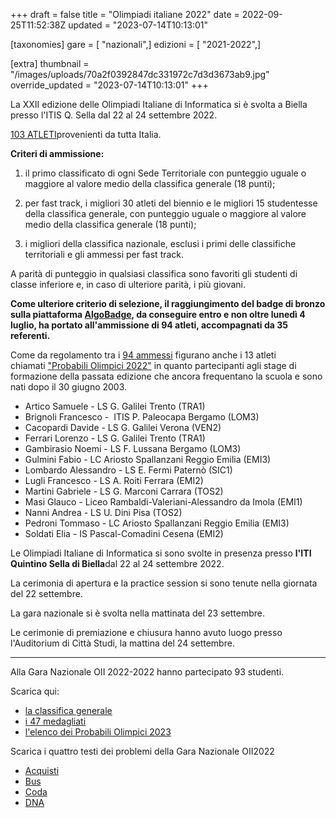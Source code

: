 +++
draft = false
title = "Olimpiadi italiane 2022"
date = 2022-09-25T11:52:38Z
updated = "2023-07-14T10:13:01"

[taxonomies]
gare = [ "nazionali",]
edizioni = [ "2021-2022",]

[extra]
thumbnail = "/images/uploads/70a2f0392847dc331972c7d3d3673ab9.jpg"
override_updated = "2023-07-14T10:13:01"
+++

La XXII edizione delle Olimpiadi Italiane di Informatica si è svolta a Biella presso l'ITIS Q. Sella dal 22 al 24 settembre 2022.

<!-- more -->

[103 ATLETI](/oldsite/201/ammessi-nazionale2022.xlsx)provenienti da tutta Italia.

**Criteri di ammissione:**

1. il primo classificato di ogni Sede Territoriale con punteggio uguale o maggiore al valore medio della classifica generale (18 punti);

2. per fast track, i migliori 30 atleti del biennio e le migliori 15 studentesse della classifica generale, con punteggio uguale o maggiore al valore medio della classifica generale (18 punti);

3. i migliori della classifica nazionale, esclusi i primi delle classifiche territoriali e gli ammessi per fast track.

A parità di punteggio in qualsiasi classifica sono favoriti gli studenti di classe inferiore e, in caso di ulteriore parità, i più giovani.

**Come ulteriore criterio di selezione, il raggiungimento del badge di bronzo sulla piattaforma [AlgoBadge](https://algobadge.olinfo.it), da conseguire entro e non oltre lunedì 4 luglio, ha portato all'ammissione di 94 atleti, accompagnati da 35 referenti.**

Come da regolamento tra i [94 ammessi](/oldsite/201/elenco_94_ammessi_sito.xlsx) figurano anche i 13 atleti chiamati ["Probabili Olimpici 2022"](@/probabili-olimpici-2022.md) in quanto partecipanti agli stage di formazione della passata edizione che ancora frequentano la scuola e sono nati dopo il 30 giugno 2003.

- Artico Samuele - LS G. Galilei Trento (TRA1)
- Brignoli Francesco -  ITIS P. Paleocapa Bergamo (LOM3)
- Cacopardi Davide - LS G. Galilei Verona (VEN2)
- Ferrari Lorenzo - LS G. Galilei Trento (TRA1)
- Gambirasio Noemi - LS F. Lussana Bergamo (LOM3)
- Gulmini Fabio - LC Ariosto Spallanzani Reggio Emilia (EMI3)
- Lombardo Alessandro - LS E. Fermi Paternò (SIC1)
- Lugli Francesco - LS A. Roiti Ferrara (EMI2)
- Martini Gabriele - LS G. Marconi Carrara (TOS2)
- Masi Glauco - Liceo Rambaldi-Valeriani-Alessandro da Imola (EMI1)
- Nanni Andrea - LS U. Dini Pisa (TOS2)
- Pedroni Tommaso - LC Ariosto Spallanzani Reggio Emilia (EMI3)
- Soldati Elia - IS Pascal-Comadini Cesena (EMI2)

Le Olimpiadi Italiane di Informatica si sono svolte in presenza presso **l'ITI Quintino Sella di Biella**dal 22 al 24 settembre 2022.

La cerimonia di apertura e la practice session si sono tenute nella giornata del 22 settembre.

La gara nazionale si è svolta nella mattinata del 23 settembre.

Le cerimonie di premiazione e chiusura hanno avuto luogo presso l'Auditorium di Città Studi, la mattina del 24 settembre.

---

Alla Gara Nazionale OII 2022-2022 hanno partecipato 93 studenti.

Scarica qui:

- [la classifica generale](/oldsite/201/Pubblicazione_Classifica_Nazionale_23_settembre_2022.xlsx)
- [i 47 medagliati](/oldsite/201/Classifica_Nazionale_23_settembre_2022_47_Megagliati.xlsx)
- [l'elenco dei Probabili Olimpici 2023](/oldsite/201/PO2023.xlsx)

Scarica i quattro testi dei problemi della Gara Nazionale OII2022

- [Acquisti](/oldsite/201/acquisti.pdf)
- [Bus](/oldsite/201/bus.pdf)
- [Coda](/oldsite/201/coda.pdf)
- [DNA](/oldsite/201/dna.pdf)
